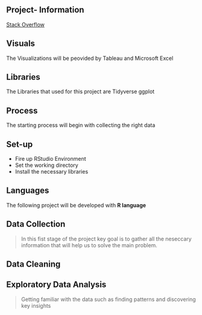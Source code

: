 
## Project- Information
[Stack Overflow](https://www.kaggle.com/stackoverflow/stackoverflow)

## Visuals
The Visualizations will be peovided by Tableau and Microsoft Excel 
## Libraries
The Libraries that used for this project are 
Tidyverse
ggplot
## Process 
The starting process will begin with collecting the right data
## Set-up
* Fire up RStudio Environment
* Set the working directory
* Install the necessary libraries 

## Languages
The following project will be developed with **R language**
## Data Collection
>In this fist stage of the project key goal is to gather all the neseccary information that will help us to solve
the main problem.
## Data Cleaning
## Exploratory Data Analysis
>Getting familiar with the data such as finding patterns and discovering key insights
